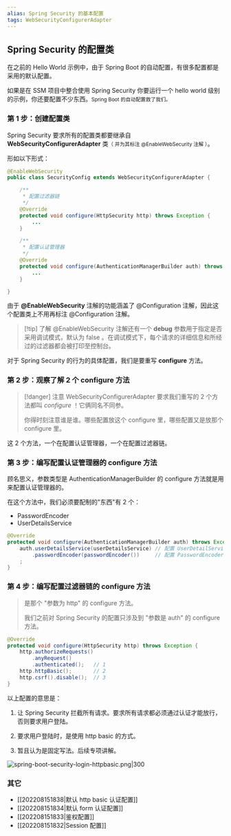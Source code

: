 ```yaml
---
alias: Spring Security 的基本配置
tags: WebSecurityConfigurerAdapter
---
```


## Spring Security 的配置类

在之前的 Hello World 示例中，由于 Spring Boot 的自动配置，有很多配置都是采用的默认配置。

如果是在 SSM 项目中整合使用 Spring Security 你要运行一个 hello world 级别的示例，你还要配置不少东西。<small>Spring Boot 的自动配置救了我们。</small>

### 第 1 步：创建配置类

Spring Security 要求所有的配置类都要继承自 **WebSecurityConfigurerAdapter** 类<small>（ 并为其标注 @EnableWebSecurity 注解 ）</small>。

形如以下形式：

```java
@EnableWebSecurity
public class SecurityConfig extends WebSecurityConfigurerAdapter {

    /**
  	 * 配置过滤器链
  	 */
    @Override
    protected void configure(HttpSecurity http) throws Exception {
        ...
    }

    /**
  	 * 配置认证管理器
  	 */
    @Override
    protected void configure(AuthenticationManagerBuilder auth) throws Exception {
        ...
    }

}
```

由于 **@EnableWebSecurity** 注解的功能涵盖了 @Configuration 注解，因此这个配置类上不用再标注 @Configuration 注解。

> [!tip] 了解
> @EnableWebSecurity 注解还有一个 **debug** 参数用于指定是否采用调试模式，默认为 false 。在调试模式下，每个请求的详细信息和所经过的过滤器都会被打印至控制台。

对于 Spring Security 的行为的具体配置，我们是要重写 **configure** 方法。

### 第 2 步：观察了解 2 个 configure 方法

> [!danger] 注意
> WebSecurityConfigurerAdapter 要求我们重写的 2 个方法都叫 _configure_ ！它俩同名不同参。
> 
> 你得时刻注意谁是谁。哪些配置放这个 configure 里，哪些配置又是放那个 configure 里。

这 2 个方法，一个在配置认证管理器，一个在配置过滤器链。


### 第 3 步：编写配置认证管理器的 configure 方法

顾名思义，参数类型是 AuthenticationManagerBuilder 的 configure 方法就是用来配置认证管理器的。

在这个方法中，我们必须要配制的"东西"有 2 个：

- PasswordEncoder
- UserDetailsService

```java
@Override
protected void configure(AuthenticationManagerBuilder auth) throws Exception {
    auth.userDetailsService(userDetailsService) // 配置 UserDetailService
        .passwordEncoder(passwordEncoder())     // 配置 PasswordEncoder
    ; 
}
```



### 第 4 步：编写配置过滤器链的 configure 方法

> 是那个 "参数为 http" 的 configure 方法。
> 
> 我们之前对 Spring Security 的配置只涉及到 "参数是 auth" 的 configure 方法。


```java
@Override
protected void configure(HttpSecurity http) throws Exception {
    http.authorizeRequests()
        .anyRequest()
        .authenticated();   // 1
    http.httpBasic();       // 2
    http.csrf().disable();  // 3
}
```

以上配置的意思是：

1. 让 Spring Security 拦截所有请求。要求所有请求都必须通过认证才能放行，否则要求用户登陆。

2. 要求用户登陆时，是使用 http basic 的方式。

3. 暂且认为是固定写法。后续专项讲解。

![spring-boot-security-login-httpbasic.png|300](https://woniumd.oss-cn-hangzhou.aliyuncs.com/java/hemiao/20220627135612.png)



### 其它

- [[202208151838|默认 http basic 认证配置]]
- [[202208151834|默认 form 认证配置]]
- [[202208151833|鉴权配置]]
- [[202208151832|Session 配置]]